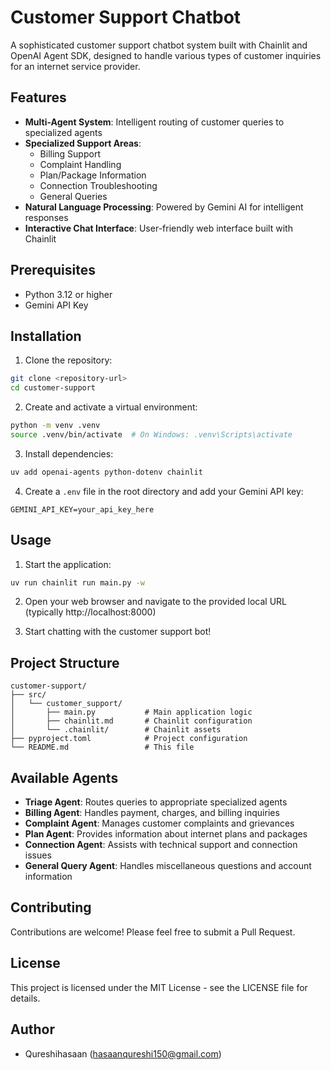 # Customer Support Chatbot

A sophisticated customer support chatbot system built with Chainlit and OpenAI Agent SDK, designed to handle various types of customer inquiries for an internet service provider.

## Features

- **Multi-Agent System**: Intelligent routing of customer queries to specialized agents
- **Specialized Support Areas**:
  - Billing Support
  - Complaint Handling
  - Plan/Package Information
  - Connection Troubleshooting
  - General Queries
- **Natural Language Processing**: Powered by Gemini AI for intelligent responses
- **Interactive Chat Interface**: User-friendly web interface built with Chainlit

## Prerequisites

- Python 3.12 or higher
- Gemini API Key

## Installation

1. Clone the repository:
```bash
git clone <repository-url>
cd customer-support
```

2. Create and activate a virtual environment:
```bash
python -m venv .venv
source .venv/bin/activate  # On Windows: .venv\Scripts\activate
```

3. Install dependencies:
```bash
uv add openai-agents python-dotenv chainlit
```

4. Create a `.env` file in the root directory and add your Gemini API key:
```
GEMINI_API_KEY=your_api_key_here
```

## Usage

1. Start the application:
```bash
uv run chainlit run main.py -w
```

2. Open your web browser and navigate to the provided local URL (typically http://localhost:8000)

3. Start chatting with the customer support bot!

## Project Structure

```
customer-support/
├── src/
│   └── customer_support/
│       ├── main.py           # Main application logic
│       ├── chainlit.md       # Chainlit configuration
│       └── .chainlit/        # Chainlit assets
├── pyproject.toml            # Project configuration
└── README.md                 # This file
```

## Available Agents

- **Triage Agent**: Routes queries to appropriate specialized agents
- **Billing Agent**: Handles payment, charges, and billing inquiries
- **Complaint Agent**: Manages customer complaints and grievances
- **Plan Agent**: Provides information about internet plans and packages
- **Connection Agent**: Assists with technical support and connection issues
- **General Query Agent**: Handles miscellaneous questions and account information

## Contributing

Contributions are welcome! Please feel free to submit a Pull Request.

## License

This project is licensed under the MIT License - see the LICENSE file for details.

## Author

- Qureshihasaan (hasaanqureshi150@gmail.com)
